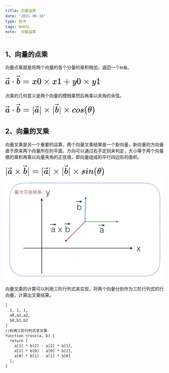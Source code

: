 ```yaml
---
title: 向量运算
date: "2021-06-16"
type: 技术
tags: WebGL
note:  向量运算
---
```


## 1、向量的点乘
向量点乘就是将两个向量的各个分量的乘积相加，返回一个`标量`。

<img src='../../images/webgl/equation-dot.svg' />

点乘的几何意义是两个向量的模相乘然后再乘以夹角的余弦。

<img src='../../images/webgl/equation-cross.svg' />

## 2、向量的叉乘

向量叉乘是另一个重要的运算，两个向量叉乘结果是一个新向量，新向量的方向垂直于原来两个向量所在的平面，方向可以通过右手定则来判定，大小等于两个向量模的乘积再乘以向量夹角的正弦值，即向量组成的平行四边形的面积。

<img src='../../images/webgl/equation-cross1.svg' />

<img src='../../images/webgl/equation-cross2.png' />

向量叉乘的计算可以利用三阶行列式来实现，将两个向量分别作为三阶行列式的行向量，计算出叉乘结果。
```
[
  1, 1, 1,
  a0,a1,a2,
  b0,b1,b2
]
//利用三阶行列式求叉乘
function cross(a, b) {
  return [
    a[1] * b[2] - a[2] * b[1],
    a[2] * b[0] - a[0] * b[2],
    a[0] * b[1] - a[1] * b[0]
  ];
}
```